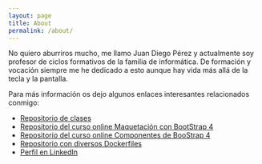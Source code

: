 ```yaml
---
layout: page
title: About
permalink: /about/
---
```


No quiero aburriros mucho, me llamo Juan Diego Pérez y actualmente soy profesor de ciclos formativos de la familia de informática. De formación y vocación siempre me he dedicado a esto aunque  hay vida más allá de la tecla y la pantalla. 

Para más información os dejo algunos enlaces interesantes relacionados conmigo:

- [Repositorio de clases](https://github.com/pekechis/teaching_examples)
- [Repositorio del curso online Maquetación con BootStrap 4](https://github.com/pekechis/openWebinars_Maquetaci-n_con_BootStrap_4)
- [Repositorio del curso online Componentes de BooStrap 4](https://github.com/pekechis/openWebinars_Componentes_BootStrap_4) 
- [Repositorio con diversos Dockerfiles](https://github.com/pekechis/Dockefiles)
- [Perfil en LinkedIn](https://www.linkedin.com/in/juandiegoperez/)

